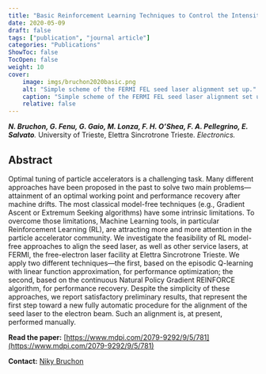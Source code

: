 ```yaml
---
title: "Basic Reinforcement Learning Techniques to Control the Intensity of a Seeded Free-Electron Laser"
date: 2020-05-09
draft: false
tags: ["publication", "journal article"]
categories: "Publications"
ShowToc: false
TocOpen: false
weight: 10
cover:
    image: imgs/bruchon2020basic.png
    alt: "Simple scheme of the FERMI FEL seed laser alignment set up."
    caption: "Simple scheme of the FERMI FEL seed laser alignment set up."
    relative: false
---
```


_**N. Bruchon, G. Fenu, G. Gaio, M. Lonza, F. H. O’Shea, F. A. Pellegrino, E. Salvato**._ University of Trieste, Elettra Sincrotrone Trieste. _Electronics._

## Abstract

Optimal tuning of particle accelerators is a challenging task. Many different approaches have been proposed in the past to solve two main problems—attainment of an optimal working point and performance recovery after machine drifts. The most classical model-free techniques (e.g., Gradient Ascent or Extremum Seeking algorithms) have some intrinsic limitations. To overcome those limitations, Machine Learning tools, in particular Reinforcement Learning (RL), are attracting more and more attention in the particle accelerator community. We investigate the feasibility of RL model-free approaches to align the seed laser, as well as other service lasers, at FERMI, the free-electron laser facility at Elettra Sincrotrone Trieste. We apply two different techniques—the first, based on the episodic Q-learning with linear function approximation, for performance optimization; the second, based on the continuous Natural Policy Gradient REINFORCE algorithm, for performance recovery. Despite the simplicity of these approaches, we report satisfactory preliminary results, that represent the first step toward a new fully automatic procedure for the alignment of the seed laser to the electron beam. Such an alignment is, at present, performed manually.

**Read the paper:** [https://www.mdpi.com/2079-9292/9/5/781](https://www.mdpi.com/2079-9292/9/5/781)

**Contact:** [Niky Bruchon](mailto:niky.bruchon@phd.units.it)
